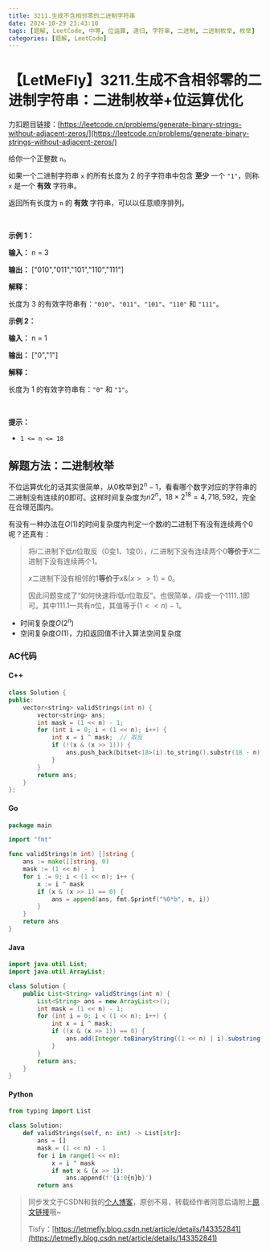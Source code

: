 ```yaml
---
title: 3211.生成不含相邻零的二进制字符串
date: 2024-10-29 23:43:10
tags: [题解, LeetCode, 中等, 位运算, 递归, 字符串, 二进制, 二进制枚举, 枚举]
categories: [题解, LeetCode]
---
```


# 【LetMeFly】3211.生成不含相邻零的二进制字符串：二进制枚举+位运算优化

力扣题目链接：[https://leetcode.cn/problems/generate-binary-strings-without-adjacent-zeros/](https://leetcode.cn/problems/generate-binary-strings-without-adjacent-zeros/)

<p>给你一个正整数 <code>n</code>。</p>

<p>如果一个二进制字符串 <code>x</code> 的所有长度为 2 的<span data-keyword="substring-nonempty">子字符串</span>中包含 <strong>至少</strong> 一个 <code>"1"</code>，则称 <code>x</code> 是一个<strong> 有效</strong> 字符串。</p>

<p>返回所有长度为 <code>n</code> 的<strong> 有效</strong> 字符串，可以以任意顺序排列。</p>

<p>&nbsp;</p>

<p><strong class="example">示例 1：</strong></p>

<div class="example-block">
<p><strong>输入：</strong> <span class="example-io">n = 3</span></p>

<p><strong>输出：</strong> <span class="example-io">["010","011","101","110","111"]</span></p>

<p><strong>解释：</strong></p>

<p>长度为 3 的有效字符串有：<code>"010"</code>、<code>"011"</code>、<code>"101"</code>、<code>"110"</code> 和 <code>"111"</code>。</p>
</div>

<p><strong class="example">示例 2：</strong></p>

<div class="example-block">
<p><strong>输入：</strong> <span class="example-io">n = 1</span></p>

<p><strong>输出：</strong> <span class="example-io">["0","1"]</span></p>

<p><strong>解释：</strong></p>

<p>长度为 1 的有效字符串有：<code>"0"</code> 和 <code>"1"</code>。</p>
</div>

<p>&nbsp;</p>

<p><strong>提示：</strong></p>

<ul>
	<li><code>1 &lt;= n &lt;= 18</code></li>
</ul>


    
## 解题方法：二进制枚举

不位运算优化的话其实很简单，从$0$枚举到$2^n-1$，看看哪个数字对应的字符串的二进制没有连续的$0$即可。这样时间复杂度为$n2^n$，$18\times 2^{18}=4,718,592$，完全在合理范围内。

有没有一种办法在$O(1)$的时间复杂度内判定一个数$i$的二进制下有没有连续两个$0$呢？还真有：

> 将$i$二进制下低$n$位取反（$0$变$1$、$1$变$0$），$i$二进制下没有连续两个$0$**等价于**$X$二进制下没有连续两个$1$。
>
> $x$二进制下没有相邻的$1$**等价于**$x \& (x >> 1)=0$。
>
> 因此问题变成了“如何快速将$i$低$n$位取反”。也很简单，$i$异或一个$1111..1$即可。其中$111.1$一共有$n$位，其值等于$(1 << n) - 1$。

+ 时间复杂度$O(2^n)$
+ 空间复杂度$O(1)$，力扣返回值不计入算法空间复杂度

### AC代码

#### C++

```cpp
class Solution {
public:
    vector<string> validStrings(int n) {
        vector<string> ans;
        int mask = (1 << n) - 1;
        for (int i = 0; i < (1 << n); i++) {
            int x = i ^ mask;  // 取反
            if (!(x & (x >> 1))) {
                ans.push_back(bitset<18>(i).to_string().substr(18 - n));
            }
        }
        return ans;
    }
};
```

#### Go

```go
package main

import "fmt"

func validStrings(n int) []string {
    ans := make([]string, 0)
    mask := (1 << n) - 1
    for i := 0; i < (1 << n); i++ {
        x := i ^ mask
        if (x & (x >> 1) == 0) {
            ans = append(ans, fmt.Sprintf("%0*b", n, i))
        }
    }
    return ans
}
```

#### Java

```java
import java.util.List;
import java.util.ArrayList;

class Solution {
    public List<String> validStrings(int n) {
        List<String> ans = new ArrayList<>();
        int mask = (1 << n) - 1;
        for (int i = 0; i < (1 << n); i++) {
            int x = i ^ mask;
            if ((x & (x >> 1)) == 0) {
                ans.add(Integer.toBinaryString((1 << n) | i).substring(1));  // 往n位“带有前导0的二进制”的前面加个1，再去掉
            }
        }
        return ans;
    }
}
```

#### Python

```python
from typing import List

class Solution:
    def validStrings(self, n: int) -> List[str]:
        ans = []
        mask = (1 << n) - 1
        for i in range(1 << n):
            x = i ^ mask
            if not x & (x >> 1):
                ans.append(f'{i:0{n}b}')
        return ans
```

> 同步发文于CSDN和我的[个人博客](https://blog.letmefly.xyz/)，原创不易，转载经作者同意后请附上[原文链接](https://blog.letmefly.xyz/2024/10/29/LeetCode%203211.%E7%94%9F%E6%88%90%E4%B8%8D%E5%90%AB%E7%9B%B8%E9%82%BB%E9%9B%B6%E7%9A%84%E4%BA%8C%E8%BF%9B%E5%88%B6%E5%AD%97%E7%AC%A6%E4%B8%B2/)哦~
>
> Tisfy：[https://letmefly.blog.csdn.net/article/details/143352841](https://letmefly.blog.csdn.net/article/details/143352841)
